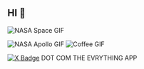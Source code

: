 ## HI 👋
![NASA Space GIF](https://media.giphy.com/media/pPiEcJVRV3rflU23dd/giphy.gif)

![NASA Apollo GIF](https://media.giphy.com/media/3o6Ztjglr8MMPCxVxC/giphy.gif) ![Coffee GIF](https://media.giphy.com/media/inECjKmGYzGms/giphy.gif)


[![X Badge](https://img.shields.io/badge/-X-000000?style=flat&logo=x&logoColor=white&link=https://x.com/kevinneutrino)](https://x.com/kevinneutrino) DOT COM THE EVRYTHING APP
